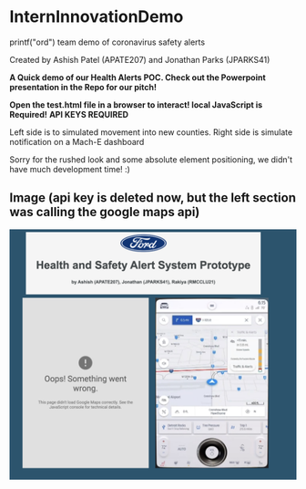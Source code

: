 # InternInnovationDemo
printf("ord") team demo of coronavirus safety alerts

Created by Ashish Patel (APATE207) and Jonathan Parks (JPARKS41)

<b>A Quick demo of our Health Alerts POC. Check out the Powerpoint presentation in the Repo for our pitch!</b>

<b>Open the test.html file in a browser to interact! local JavaScript is Required!</b>
<b>API KEYS REQUIRED</b>

Left side is to simulated movement into new counties.
Right side is simulate notification on a Mach-E dashboard

Sorry for the rushed look and some absolute element positioning, we didn't have much development time! :)

## Image (api key is deleted now, but the left section was calling the google maps api)

![alt text](demo.png)


